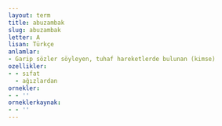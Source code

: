 ```yaml
---
layout: term
title: abuzambak
slug: abuzambak
letter: A
lisan: Türkçe
anlamlar:
- Garip sözler söyleyen, tuhaf hareketlerde bulunan (kimse)
ozellikler:
- - sıfat
  - ağızlardan
ornekler:
- - ''
orneklerkaynak:
- - ''
---
```

